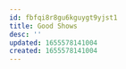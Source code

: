 ```yaml
---
id: fbfqi8r8gu6kguygt9yjst1
title: Good Shows
desc: ''
updated: 1655578141004
created: 1655578141004
---
```


